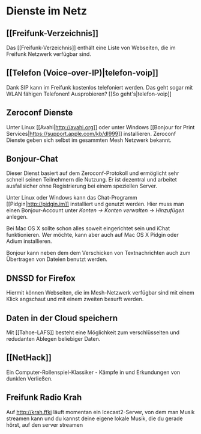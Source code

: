 # Dienste im Netz

## [[Freifunk-Verzeichnis]]

Das [[Freifunk-Verzeichnis]] enthält eine Liste von Webseiten, die im Freifunk Netzwerk verfügbar sind.

## [[Telefon (Voice-over-IP)|telefon-voip]]

Dank SIP kann im Freifunk kostenlos telefoniert werden. Das geht sogar mit WLAN fähigen Telefonen! Ausprobieren? [[So geht's|telefon-voip]]

## Zeroconf Dienste

Unter Linux [[Avahi|http://avahi.org]] oder unter Windows [[Bonjour for Print Services|https://support.apple.com/kb/dl999]] installieren. Zeroconf Dienste geben sich selbst im gesammten Mesh Netzwerk bekannt.

## Bonjour-Chat

Dieser Dienst basiert auf dem Zeroconf-Protokoll und ermöglicht sehr schnell seinen Teilnehmern die Nutzung.
Er ist dezentral und arbeitet ausfallsicher ohne Registrierung bei einem speziellen Server.

Unter Linux oder Windows kann das Chat-Programm [[Pidgin|http://pidgin.im]] installiert und genutzt werden. Hier muss man einen Bonjour-Account unter _Konten -> Konten verwalten -> Hinzufügen_ anlegen.

Bei Mac OS X sollte schon alles soweit eingerichtet sein und iChat funktionieren. Wer möchte, kann aber auch auf Mac OS X Pidgin oder Adium installieren.

Bonjour kann neben dem dem Verschicken von Textnachrichten auch zum Übertragen von Dateien benutzt werden.

## DNSSD for Firefox

Hiermit können Webseiten, die im Mesh-Netzwerk verfügbar sind mit einem Klick angschaut und mit einem zweiten besurft werden.

## Daten in der Cloud speichern

Mit [[Tahoe-LAFS]] besteht eine Möglichkeit zum verschlüsselten und redudanten Ablegen beliebiger Daten.

## [[NetHack]]

Ein Computer-Rollenspiel-Klassiker - Kämpfe in und Erkundungen von dunklen Verließen.

## Freifunk Radio Krah

Auf http://krah.ffki läuft momentan ein Icecast2-Server, von dem man Musik streamen kann und du kannst deine eigene lokale Musik, die du gerade hörst, auf den server streamen